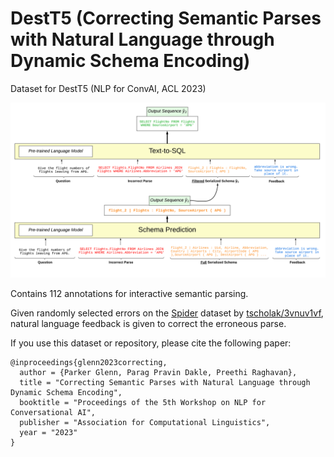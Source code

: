 # DestT5 (Correcting Semantic Parses with Natural Language through Dynamic Schema Encoding)
Dataset for DestT5 (NLP for ConvAI, ACL 2023)

![Model Diagram](./img/model_diagram.png)

Contains 112 annotations for interactive semantic parsing.

Given randomly selected errors on the [Spider](https://github.com/taoyds/spider) dataset by [tscholak/3vnuv1vf](https://huggingface.co/tscholak/3vnuv1vf), natural language feedback is given to correct the erroneous parse.  

If you use this dataset or repository, please cite the following paper:

```
@inproceedings{glenn2023correcting,
  author = {Parker Glenn, Parag Pravin Dakle, Preethi Raghavan},
  title = "Correcting Semantic Parses with Natural Language through Dynamic Schema Encoding",
  booktitle = "Proceedings of the 5th Workshop on NLP for Conversational AI",
  publisher = "Association for Computational Linguistics",
  year = "2023"
}
```